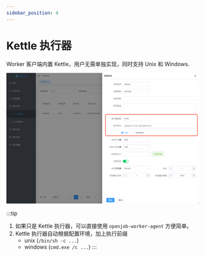 ```yaml
---
sidebar_position: 4
---
```


# Kettle 执行器

Worker 客户端内置 Kettle，用户无需单独实现，同时支持 Unix 和 Windows.

![Demo](assets/kettle/demo.png)

:::tip
1. 如果只是 Kettle 执行器，可以直接使用 `openjob-worker-agent` 方便简单。
2. Kettle 执行器自动根据配置环境，加上执行前缀
    - unix (`/bin/sh -c ...`)
    - windows (`cmd.exe /c ...`)
:::